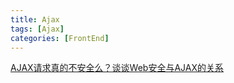 ```yaml
---
title: Ajax
tags: [Ajax]
categories: [FrontEnd]
---
```

[AJAX请求真的不安全么？谈谈Web安全与AJAX的关系](https://mp.weixin.qq.com/s/5kkJLUADEZ0Yuu733jIWow)



